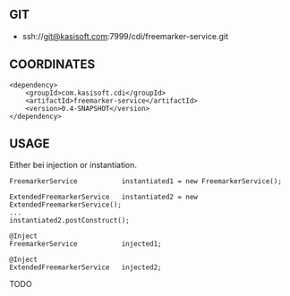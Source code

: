 GIT
---

*  ssh://git@kasisoft.com:7999/cdi/freemarker-service.git


COORDINATES
-----------

    <dependency>
        <groupId>com.kasisoft.cdi</groupId>
        <artifactId>freemarker-service</artifactId>
        <version>0.4-SNAPSHOT</version>
    </dependency>

USAGE
-----

Either bei injection or instantiation.

    FreemarkerService           instantiated1 = new FreemarkerService();
    
    ExtendedFreemarkerService   instantiated2 = new ExtendedFreemarkerService();
    ...
    instantiated2.postConstruct();
    
    @Inject
    FreemarkerService           injected1;
    
    @Inject
    ExtendedFreemarkerService   injected2;


TODO
